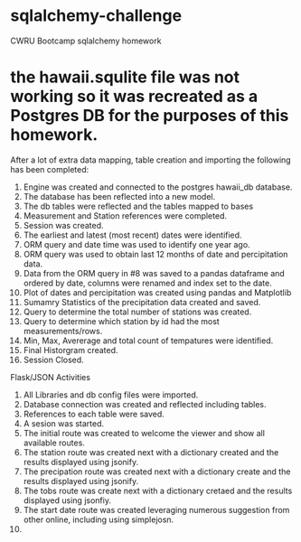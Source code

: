 # sqlalchemy-challenge

CWRU Bootcamp sqlalchemy homework

# the hawaii.squlite file was not working so it was recreated as a Postgres DB for the purposes of this homework.

After a lot of extra data mapping, table creation and importing the following has been completed:

1. Engine was created and connected to the postgres hawaii_db database.
2. The database has been reflected into a new model.
3. The db tables were reflected and the tables mapped to bases
4. Measurement and Station references were completed.
5. Session was created.
6. The earliest and latest (most recent) dates were identified.
7. ORM query and date time was used to identify one year ago.
8. ORM query was used to obtain last 12 months of date and percipitation data.
9. Data from the ORM query in #8 was saved to a pandas dataframe and ordered by date, columns were renamed and index set to the date.
10. Plot of dates and percipitation was created using pandas and Matplotlib
11. Sumamry Statistics of the precipitation data created and saved.
12. Query to determine the total number of stations was created.
13. Query to determine which station by id had the most measurements/rows.
14. Min, Max, Avererage and total count of tempatures were identified.
15. Final Historgram created.
16. Session Closed.

Flask/JSON Activities

1. All Libraries and db config files were imported.
2. Database connection was created and reflected including tables.
3. References to each table were saved.
4. A sesion was started.
5. The initial route was created to welcome the viewer and show all available routes.
6. The station route was created next with a dictionary created and the results displayed using jsonify.
7. The precipation route was created next with a dictionary create and the results displayed using jsonify.
8. The tobs route was create next with a dictionary cretaed and the results displayed using jsonfiy.
9. The start date route was created leveraging numerous suggestion from other online, including using simplejosn.
10.
